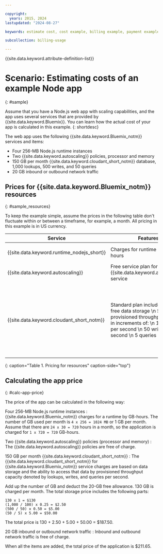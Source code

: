 ```yaml
---

copyright:
  years: 2015, 2024
lastupdated: "2024-08-27"

keywords: estimate cost, cost example, billing example, payment example, calculating app price

subcollection: billing-usage

---
```


{{site.data.keyword.attribute-definition-list}}



# Scenario: Estimating costs of an example Node app
{: #sample}

Assume that you have a Node.js web app with scaling capabilities, and the app uses several services that are provided by {{site.data.keyword.Bluemix}}. You can learn how the actual cost of your app is calculated in this example.
{: shortdesc}

The web app uses the following {{site.data.keyword.Bluemix_notm}} services and items:

* Four 256-MB Node.js runtime instances
* Two {{site.data.keyword.autoscaling}} policies, processor and memory
* 150 GB per month {{site.data.keyword.cloudant_short_notm}} database, 1,000 lookups, 500 writes, and 50 queries
* 20 GB inbound or outbound network traffic


## Prices for {{site.data.keyword.Bluemix_notm}} resources
{: #sample_resources}

To keep the example simple, assume the prices in the following table don't fluctuate within or between a timeframe, for example, a month. All pricing in this example is in US currency.

| Service                           |	Features                                                            |	Price             |
|-----------------------------------|---------------------------------------------------------------------|-------------------|
| {{site.data.keyword.runtime_nodejs_short}}                   |	Charges for runtime by GB-hours          |	$0.07 USD/GB-hour |
| {{site.data.keyword.autoscaling}} |	Free service plan for the {{site.data.keyword.autoscaling}} service |	Free              |
| {{site.data.keyword.cloudant_short_notm}} | Standard plan includes 20 GB of free data storage  \n Scale provisioned throughput capacity in increments of:  \n 100 lookups per second  \n 50 writes per second  \n 5 queries per second | $1.00 USD/GB of data storage  \n $0.25 USD/Lookup per second  \n $0.50 USD/Write per second  \n $5.00 USD/Query per second |
{: caption="Table 1. Pricing for resources" caption-side="top"}


## Calculating the app price
{: #calc-app-price}

The price of the app can be calculated in the following way:

Four 256-MB Node.js runtime instances
:   {{site.data.keyword.Bluemix_notm}} charges for a runtime by GB-hours. The number of GB used per month is `4 x 256 = 1024 MB` or 1 GB per month. Assume that there are `24 x 30 = 720` hours in a month, so the application is charged for `1 x 720 = 720` GB-hours.

Two {{site.data.keyword.autoscaling}} policies (processor and memory)
:   The {{site.data.keyword.autoscaling}} policies are free of charge.

150 GB per month {{site.data.keyword.cloudant_short_notm}}
:   The {{site.data.keyword.cloudant_short_notm}} for {{site.data.keyword.Bluemix_notm}} service charges are based on data storage and the ability to access that data by provisioned throughput capacity denoted by lookups, writes, and queries per second.

   Add up the number of GB and deduct the 20-GB free allowance. 130 GB is charged per month. The total storage price includes the following parts:

   ```screen
   130 x 1 = $130
   (1,000 / 100) x 0.25 = $2.50
   (500 / 50) x 0.50 = $5.00
   (50 / 5) x 5.00 = $50.00
   ```

   The total price is 130 + 2.50 + 5.00 + 50.00 = $187.50.

20 GB inbound or outbound network traffic
:   Inbound and outbound network traffic is free of charge.


When all the items are added, the total price of the application is $211.65.
